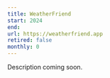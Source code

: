 ```yaml
---
title: WeatherFriend
start: 2024
end: 
url: https://weatherfriend.app
retired: false
monthly: 0
---
```


Description coming soon.